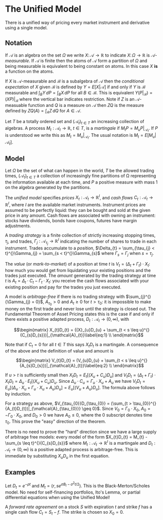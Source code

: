 # The Unified Model 

There is a unified way of pricing every market instrument and derivative using a single model.

## Notation

If $\mathcal{A}$ is an algebra on the set $\Omega$ we write
$X\colon\mathcal{A}\to\mathbb{R}$ to indicate $X\colon\Omega\to\mathbb{R}$
is $\mathcal{A}$-*measurable*. If $\mathcal{A}$ is finite then the atoms
of $\mathcal{A}$ form a partition of $\Omega$ and being measurable is
equivalent to being constant on atoms. In this case $X$ **is** a function
on the atoms.

If $X$ is $\mathcal{A}$-measurable and $\mathcal{B}$ is a subalgebra
of $\mathcal{A}$ then the *conditional expectation* of $X$ given
$\mathcal{B}$ is defined by $Y = E\left\lbrack X \middle| \mathcal{A}\right\rbrack$ if and only
if $Y$ is $\mathcal{B}$ measurable and $\int_B Y\,dP = \int_B X\,dP$
for all $B\in\mathcal{B}$. This is equivalent $Y(P|_\mathcal{B})
= (XP)|_\mathcal{B}$ where the vertical bar indicates restriction.
Note if $Z$ is an $\mathcal{A}$-measuable function and $Q$ is a measure on
$\mathcal{A}$ then $ZQ$ is the measure defined by $ZQ(A) = \int_A Z\,dQ$
for $A\in\mathcal{A}$.

Let $T$ be a totally ordered set and $(\mathcal{A}_t)_{t\in T}$ an
increasing collection of algebras.  A process $M_{t}:\mathcal{A}_{t}
\rightarrow \mathbb{R}$, $t\in T$, is a *martingale* if $M_{t}P =
M_{u}P|_{\mathcal{A}_{t}}$.  If $P$ is understood we write this as $M_{t}
= M_{u}|_{\mathcal{A}_{t}}$. The usual notation is $M_{t} = E\left\lbrack
M_{u} \middle| \mathcal{A}_{t} \right\rbrack.$

## Model

Let $\Omega$ be the set of what can happen in the world, $T$ be the allowed
trading times, ${(\mathcal{A}_{t})}_{t \in T}$ a collection of
increasingly fine partitions of Ω representing the information available
at each time, and $P$ a positive measure with mass 1 on the algebra
generated by the partitions.

The *unified model* specifies *prices*
$X_{t}:\mathcal{A}_{t} \rightarrow \mathbb{R}^{I}$, and *cash flows*
$C_{t}:\mathcal{A}_{t} \rightarrow \mathbb{R}^{I}$, where $I$ are the
available market instruments. Instrument prices are assumed to be
perfectly liquid: they can be bought and sold at the given price in any
amount. Cash flows are associated with owning an instrument: stocks have
dividends, bonds have coupons, futures have margin adjustments.

A *trading strategy* is a finite collection of strictly increasing
stopping times, $\tau_{j}$, and trades,
$\Gamma_{j}:\mathcal{A}_{\tau_{j}} \rightarrow \mathbb{R}^{I}$ indicating
the number of shares to trade in each instrument. Trades accumulate to a
*position*,
$\Delta_{t} = \sum_{\tau_{j} < t}^{}\Gamma_{j} = \sum_{s < t}^{}\Gamma_{s}$
where $\Gamma_{s} = \Gamma_{j}$ when $s = \tau_{j}$.

The *value* (or *mark-to-market*) of a position at time $t$ is
$V_{t} = \left( \Delta_{t} + \Gamma_{t} \right) \cdot X_{t}$:
how much you would get from liquidating
your existing positions and the trades just executed.
The *amount* generated by the trading strategy at time $t$ is
$A_{t} = \Delta_{t} \cdot C_{t} - \Gamma_{t} \cdot X_{t}$: you receive
the cash flows associated with your existing position and pay for the
trades you just executed.

A model is *arbitrage-free* if there is no trading strategy with
$\sum_{j}^{}{\Gamma_{j} = 0}$, $A_{\tau_{0}} > 0$ and
$A_{t} \geq 0$ for $t > \tau_{0}$: it is impossible to make money on
the first trade and never lose until the strategy is closed out.
The Fundamental Theorem of Asset
Pricing states this is the case if and only if there exists a positive
adapted process,
$D_{t}:\mathcal{A}_{t} \rightarrow \left( 0,\infty \right)$, with

$$\begin{matrix}
X_{t}D_{t} = {(X}_{u}D_{u} + \sum_{t < s \leq u}^{}{C_{s}D_{s}})|_{\mathcal{A}_{t}}\label{eq:1} \\
\end{matrix}$$

Note that if $C_{t} = 0$ for all $t \in T$ this says $X_{t}D_{t}$ is a
martingale. A consequence of the above and the definition of value and amount is

$$\begin{matrix}
V_{t}D_{t} = (V_{u}D_{u} + \sum_{t < s \leq u}^{}{A_{s}D_{s}})|_{\mathcal{A}_{t}}\label{eq:2} \\
\end{matrix}$$

If $u > t$ is sufficiently small then $X_t D_t = E_t[(X_u + C_u) D_u]$ and
$V_t D_t = (\Delta_t + \Gamma_t)\cdot X_t D_t = \Delta_u\cdot E_t[(X_u + C_u)D_u$.
Since $\Delta_u\cdot C_u = \Gamma_u\cdot X_u + A_u$ we have
$V_t D_t = E_u[(\Delta_u\cdot X_u + \Gamma_u\cdot X_u + A_u) D_u] = E_u[(V_u + A_u)D_u]$. The
formula above follows by induction.

For a strategy as above,
$V_{\tau_{0}}D_{\tau_{0}} = (\sum_{t > \tau_{0}}^{}{A_{t}D_{t})|_{\mathcal{A}_{\tau_{0}}} \geq 0}$.
Since $V_{0} = \Gamma_{0} \cdot X_{0}$,
$A_{0} = - \Gamma_{0} \cdot X_{0}$, and $D_{0} > 0$ we have
$A_{0} \leq 0$, where the 0 subscript denotes time $\tau_{0}$.
This prove the "easy" direction of the theorem.

There is no need to prove the "hard" direction since we have a large supply of arbitrage free models:
every model of the form
$X_{t}D_{t} = M_{t} - \sum_{s \leq t}^{}{C_{s}D_{s}}$ where
$M_{t}:\mathcal{A}_{t} \rightarrow \mathbb{R}^{I}$ is a martingale and
$D_{t}:\mathcal{A}_{t} \rightarrow (0,\infty)$ is a positive adapted
process is arbitrage-free. This is immediate by substituting
$X_{u}D_{u}$ in the first equation.

## Examples

Let $D_t = e^{-\rho t}$ and $M_t = (r, s e^{\sigma B_t - \sigma^2 t/2})$. This is the Black-Merton/Scholes
model. No need for self-financing portfolios, Ito's Lemma, or partial differential equations when using
the Unified Model!

A *forward rate agreement* on a stock $S$ with expiration $t$ and strike $f$ has a single cash flow
$C_t = S_t - f$. The strike is chosen so $X_0 = 0$.
